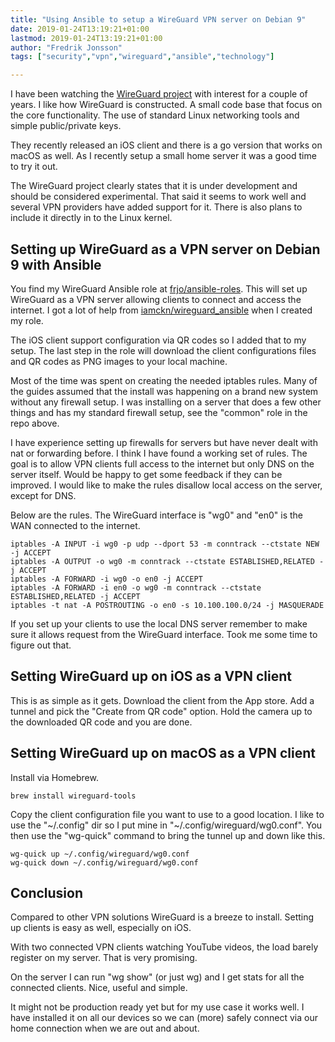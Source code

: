```yaml
---
title: "Using Ansible to setup a WireGuard VPN server on Debian 9"
date: 2019-01-24T13:19:21+01:00
lastmod: 2019-01-24T13:19:21+01:00
author: "Fredrik Jonsson"
tags: ["security","vpn","wireguard","ansible","technology"]

---
```


I have been watching the [WireGuard project](https://www.wireguard.com/) with interest for a couple of years. I like how WireGuard is constructed. A small code base that focus on the core functionality. The use of standard Linux networking tools and simple public/private keys.

They recently released an iOS client and there is a go version that works on macOS as well. As I recently setup a small home server it was a good time to try it out.

The WireGuard project clearly states that it is under development and should be considered experimental. That said it seems to work well and several VPN providers have added support for it. There is also plans to include it directly in to the Linux kernel.


## Setting up WireGuard as a VPN server on Debian 9 with Ansible

You find my WireGuard Ansible role at [frjo/ansible-roles](https://github.com/frjo/ansible-roles). This will set up WireGuard as a VPN server allowing clients to connect and access the internet. I got a lot of help from [iamckn/wireguard_ansible](https://github.com/iamckn/wireguard_ansible) when I created my role.

The iOS client support configuration via QR codes so I added that to my setup. The last step in the role will download the client configurations files and QR codes as PNG images to your local machine.

Most of the time was spent on creating the needed iptables rules. Many of the guides assumed that the install was happening on a brand new system without any firewall setup. I was installing on a server that does a few other things and has my standard firewall setup, see the "common" role in the repo above.

I have experience setting up firewalls for servers but have never dealt with nat or forwarding before. I think I have found a working set of rules. The goal is to allow VPN clients full access to the internet but only DNS on the server itself. Would be happy to get some feedback if they can be improved. I would like to make the rules disallow local access on the server, except for DNS.

Below are the rules. The WireGuard interface is "wg0" and "en0" is the WAN connected to the internet.

~~~~
iptables -A INPUT -i wg0 -p udp --dport 53 -m conntrack --ctstate NEW -j ACCEPT
iptables -A OUTPUT -o wg0 -m conntrack --ctstate ESTABLISHED,RELATED -j ACCEPT
iptables -A FORWARD -i wg0 -o en0 -j ACCEPT
iptables -A FORWARD -i en0 -o wg0 -m conntrack --ctstate ESTABLISHED,RELATED -j ACCEPT
iptables -t nat -A POSTROUTING -o en0 -s 10.100.100.0/24 -j MASQUERADE
~~~~

If you set up your clients to use the local DNS server remember to make sure it allows request from the WireGuard interface. Took me some time to figure out that.


## Setting WireGuard up on iOS as a VPN client

This is as simple as it gets. Download the client from the App store. Add a tunnel and pick the "Create from QR code" option. Hold the camera up to the downloaded QR code and you are done.


## Setting WireGuard up on macOS as a VPN client

Install via Homebrew.

~~~~
brew install wireguard-tools
~~~~

Copy the client configuration file you want to use to a good location. I like to use the "~/.config" dir so I put mine in "~/.config/wireguard/wg0.conf". You then use the "wg-quick" command to bring the tunnel up and down like this.

~~~~
wg-quick up ~/.config/wireguard/wg0.conf
wg-quick down ~/.config/wireguard/wg0.conf
~~~~


## Conclusion

Compared to other VPN solutions WireGuard is a breeze to install. Setting up clients is easy as well, especially on iOS.

With two connected VPN clients watching YouTube videos, the load barely register on my server. That is very promising.

On the server I can run "wg show" (or just wg) and I get stats for all the connected clients. Nice, useful and simple.

It might not be production ready yet but for my use case it works well. I have installed it on all our devices so we can (more) safely connect via our home connection when we are out and about.